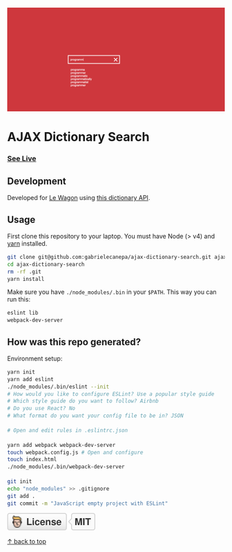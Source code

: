 ![AJAX Dictionary Search](img/bg.png)


# AJAX Dictionary Search

### [See Live](https://gabrielecanepa.github.io/ajax-dictionary-search/)

## Development

Developed for [Le Wagon](https://lewagon.com) using [this dictionary API](https://wagon-dictionary.herokuapp.com/autocomplete/).

## Usage

First clone this repository to your laptop. You must have Node (> v4) and [yarn](https://yarnpkg.com/lang/en/docs/install/) installed.

```bash
git clone git@github.com:gabrielecanepa/ajax-dictionary-search.git ajax-dictionary-search
cd ajax-dictionary-search
rm -rf .git
yarn install
```

Make sure you have `./node_modules/.bin` in your `$PATH`. This way you can run this:

```bash
eslint lib
webpack-dev-server
```

## How was this repo generated?

Environment setup:

```bash
yarn init
yarn add eslint
./node_modules/.bin/eslint --init
# How would you like to configure ESLint? Use a popular style guide
# Which style guide do you want to follow? Airbnb
# Do you use React? No
# What format do you want your config file to be in? JSON

# Open and edit rules in .eslintrc.json

yarn add webpack webpack-dev-server
touch webpack.config.js # Open and configure
touch index.html
./node_modules/.bin/webpack-dev-server

git init
echo "node_modules" >> .gitignore
git add .
git commit -m "JavaScript empty project with ESLint"
```

[![MIT Licensed](img/badge.svg)](https://gabriele.canepa.io/mit-license/)

[↑ back to top](#ajax-dictionary-search)
